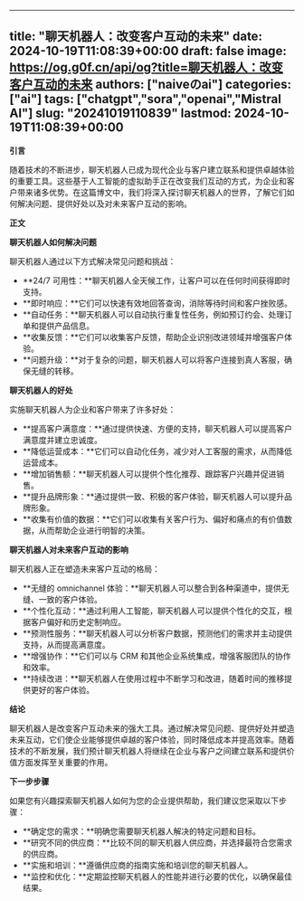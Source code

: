 
---
title: "聊天机器人：改变客户互动的未来"
date: 2024-10-19T11:08:39+00:00
draft: false
image: https://og.g0f.cn/api/og?title=聊天机器人：改变客户互动的未来
authors: ["naiveのai"]
categories: ["ai"]
tags: ["chatgpt","sora","openai","Mistral AI"]
slug: "20241019110839"
lastmod: 2024-10-19T11:08:39+00:00
---
**引言**

随着技术的不断进步，聊天机器人已成为现代企业与客户建立联系和提供卓越体验的重要工具。这些基于人工智能的虚拟助手正在改变我们互动的方式，为企业和客户带来诸多优势。在这篇博文中，我们将深入探讨聊天机器人的世界，了解它们如何解决问题、提供好处以及对未来客户互动的影响。

**正文**

**聊天机器人如何解决问题**

聊天机器人通过以下方式解决常见问题和挑战：

* **24/7 可用性：**聊天机器人全天候工作，让客户可以在任何时间获得即时支持。
* **即时响应：**它们可以快速有效地回答查询，消除等待时间和客户挫败感。
* **自动任务：**聊天机器人可以自动执行重复性任务，例如预订约会、处理订单和提供产品信息。
* **收集反馈：**它们可以收集客户反馈，帮助企业识别改进领域并增强客户体验。
* **问题升级：**对于复杂的问题，聊天机器人可以将客户连接到真人客服，确保无缝的转移。

**聊天机器人的好处**

实施聊天机器人为企业和客户带来了许多好处：

* **提高客户满意度：**通过提供快速、方便的支持，聊天机器人可以提高客户满意度并建立忠诚度。
* **降低运营成本：**它们可以自动化任务，减少对人工客服的需求，从而降低运营成本。
* **增加销售额：**聊天机器人可以提供个性化推荐、跟踪客户兴趣并促进销售。
* **提升品牌形象：**通过提供一致、积极的客户体验，聊天机器人可以提升品牌形象。
* **收集有价值的数据：**它们可以收集有关客户行为、偏好和痛点的有价值数据，从而帮助企业进行明智的决策。

**聊天机器人对未来客户互动的影响**

聊天机器人正在塑造未来客户互动的格局：

* **无缝的 omnichannel 体验：**聊天机器人可以整合到各种渠道中，提供无缝、一致的客户体验。
* **个性化互动：**通过利用人工智能，聊天机器人可以提供个性化的交互，根据客户偏好和历史定制响应。
* **预测性服务：**聊天机器人可以分析客户数据，预测他们的需求并主动提供支持，从而提高满意度。
* **增强协作：**它们可以与 CRM 和其他企业系统集成，增强客服团队的协作和效率。
* **持续改进：**聊天机器人在使用过程中不断学习和改进，随着时间的推移提供更好的客户体验。

**结论**

聊天机器人是改变客户互动未来的强大工具。通过解决常见问题、提供好处并塑造未来互动，它们使企业能够提供卓越的客户体验，同时降低成本并提高效率。随着技术的不断发展，我们预计聊天机器人将继续在企业与客户之间建立联系和提供价值方面发挥至关重要的作用。

**下一步步骤**

如果您有兴趣探索聊天机器人如何为您的企业提供帮助，我们建议您采取以下步骤：

* **确定您的需求：**明确您需要聊天机器人解决的特定问题和目标。
* **研究不同的供应商：**比较不同的聊天机器人供应商，并选择最符合您需求的供应商。
* **实施和培训：**遵循供应商的指南实施和培训您的聊天机器人。
* **监控和优化：**定期监控聊天机器人的性能并进行必要的优化，以确保最佳结果。
